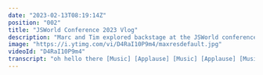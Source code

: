 ```yaml
---
date: "2023-02-13T08:19:14Z"
position: "002"
title: "JSWorld Conference 2023 Vlog"
description: "Marc and Tim explored backstage at the JSWorld conference, one of the biggest JS conferences in the world. Camera in one hand, microphone in the other, capturing the vibe, the technology used, and how the speakers feel about their talks.\n\nThis is Middleware Productions: we film interviews, shoot b-roll, create story arcs, video-edit, and sound-edit, and publish the video on the day. Film in the morning, show in the afternoon."
image: "https://i.ytimg.com/vi/D4RaI10P9m4/maxresdefault.jpg"
videoId: "D4RaI10P9m4"
transcript: "oh hello there [Music] [Applause] [Music] [Applause] [Music] [Music] [Applause] [Music] it's too much you can do fancy stuff like welcome to a starter block this is our fancy fancy stand [Music] elk is really cool it's a client from Mastodon if you're not familiar with it so it was only started a couple of months ago there are over 130 contributors it's a lot a lot of fun seeing it grow [Music] thank you probably a mixture of building things on for sale and Railway next yes of course because anyway I got time to be setting up a bunch of stuff graphql obviously Tailwind uh those are definitely a couple first takes [Music] right now I guess that would be a combination of like react with typescript so what would you say is the best advice for beginners to get started well for a beginner it's really important to get like experience so build projects try to maybe go to some events like a conference or get invested in the industry [Music]"
---
```


